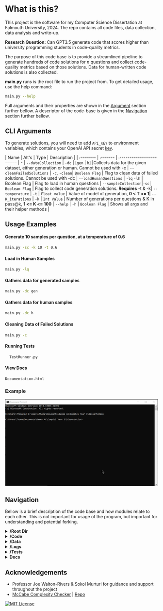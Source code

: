 # What is this?
This project is the software for my Computer Science Dissertation at Falmouth University, 2024. The repo contains all code files, data collection, data analysis and write-up.

**Research Question:** Can GPT3.5 generate code that scores higher than university programming students in code-quality
metrics.

The purpose of this code base is to provide a streamlined pipeline to generate hundreds of code solutions for *n*
questions and collect code-quality metrics based on those solutions. Data for human-written code solutions is also
collected.

**main.py** runs is the root file to run the project from. To get detailed usage, use the help command:

```bash
main.py --help
```
Full arguments and their properties are shown in the [Argument](#CLI-Arguments) section further bellow. A descriptor of the code-base is given in the [Navigation](#Navigation) section further bellow.
## CLI Arguments

To generate solutions, you will need to add `API_KEY` to environment variables, which contains your OpenAI API
secret [key](https://platform.openai.com/api-keys).

| Name | Alt's | Type | Description | | :-------- | :------- | :------------------------- | - |
`--dataCollection` | `-dc` | [`gen` \| `h`] |Collects data for the given dataset, either generation or human. Cannot be
used with -c |
`--cleanFailedSolutions` | `-c`, `-clean`| `Boolean Flag` | Flag to clean data of failed solutions. Cannot be used with
-dc |
`--loadHumanQuestions` | `-lq` `-lh` | Boolean Flag | Flag to load in human questions |
`--sampleCollection`|`-sc`| `Boolean Flag` | Flag to collect code generation solutions. **Requires** -t & -k|
`--temperature` | `-t` | `Float value` | Value of model of generation, **0 < T <= 1**|
`--K_iterations` | `-k` | `Int Value` | Number of generations per questions & K in pass@k, **1 <= K <= 100** |
`--help` | `-h` | `Boolean Flag` | Shows all args and their helper methods |
## Usage Examples

#### Generate 10 samples per question, at a temperature of 0.6
```bash
main.py -sc -k 10 -t 0.6
```
#### Load in Human Samples
```bash
main.py -lq
```
#### Gathers data for generated samples
```bash
main.py -dc gen
```
#### Gathers data for human samples
```bash
main.py -dc h
```

#### Cleaning Data of Failed Solutions

```Bash
main.py -c
```

#### Running Tests

```bash
  TestRunner.py
```

#### View Docs

```bash
Documentation.html
```

### Example

![Example Usage of Software](Docs/dissertation-dataCollection-working.gif)

## Navigation

Bellow is a brief description of the code base and how modules relate to each other. This is not important for usage of
the program, but important for understanding and potential forking.

<details>
<summary> <b>/Root Dir</b> </summary>
<li> <i>main.py</i> Runs is the root module to run the project from. All args follow from this module</li>
<li> <i>TestRunner.py</i> Runs system unit tests</li>
<li> <i>load_human_solutions.py</i> Loads in human solutions using paths in config</li>
<li> <i>Requirements.txt</i> Stores all python requirements </li>
<li> <i>config.py</i> Holds global variables used across the system, including access to env api keys & file paths.</li>
<li> <i>.gitignore</i> Excludes mostly cached files and solution directories</li>
<li> <i>documentation.html</i> Home html page for projects documentation</li>
</details>

<details>
<summary> <b>/Code</b> </summary>
<ul>
  <li> <i>Gather.py</i> Main class for collecting data. Generates samples and performs data collecting on said sampless</li>
  <li> <i>Analyzer.py</i> Calculates Halstead Metrics for given file</li>
  <li> <i>Functionality.py</i> Tests the functionality/validity of python files</li>
  <li> <i>Generation.py</i> Generates code samples using OpenAI API</li>
  <li> <i>Lexer.py</i> Extracts operands and operators from valid python files, ready to use in Halstead calculations</li>
  <li> <i>mccabe.py</i> Calculates Cyclometric Complexity for a given python file</li>
  <li> <i>DataHelper.py</i> Contains helper methods for sample generation and data collection</li>
  <li> <i>CleanData/py</i> Module providing methods to clean data of failed solutions</li>
  <li> <i>ProblemQuestions.json</i> Containing the problem Stores</li>
  <li> <i>stats.R</i> containing the R code used in the studies analysis</li>
</ul>
</details>

<details>
<summary> <b>/Data</b> </summary>
  <li><i>/Data</i> Directory of all data used in and collected from the system. </li>
  <ul>
    <li> Generation and Sample <i>.csv</i> result files</li>
    <li> Raw Generation and Raw Sample <i>.csv</i> result files</li>
    <li> Back up of sample data, used in cleaning, deleted after use</li>
  </ul>
</details>

<details>
    <summary> <b>/Logs</b> </summary>
    <li> <i>Main.log</i> Master log for the program, should be your first stop for debugging</li>
    <li> <i>Results.log</i> Contains all results from any --dataCollection command.</li>
    <li> <i>MainSystemTests.log</i> Contains results from system testing</li>
</details>

<details>
    <summary> <b>/Tests</b> </summary>
    <li> <i>/TestFiles</i> Contains dummy python scripts for testing</li>
    <li> <i>/SystemTest</i>s Contains test files, called by TestRunner.py, that test the functionality of the System.</li>
    <li> <i>ProblemTests.py</i> Contains test classes and class access for functional testing of samples</li>
    <li> <i>MethodTestFile.py</i> Blank file that's used to load samples onto for functional testing</li>
</details>

<details>
    <summary> <b>Docs</b> </summary>
    <li> <i>/Code</i> Contains doc files for html documentation</li>
    <li> <i>Other</i> Documentation files</li>
</details>

## Acknowledgements

- Professor Joe Walton-Rivers & Sokol Murturi for guidance and support throughout the project
- [McCabe Complexity Checker](https://nedbatchelder.com/blog/200803/python_code_complexity_microtool.html)
  | [Repo](https://github.com/PyCQA/mccabe)

[![MIT License](https://img.shields.io/badge/License-MIT-green.svg)](https://choosealicense.com/licenses/mit/)
